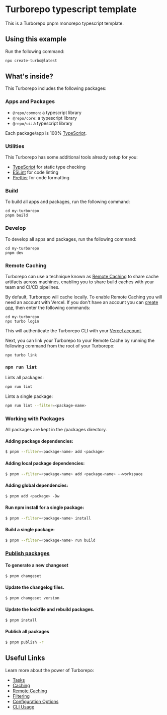 # Turborepo typescript template

This is a Turborepo pnpm monorepo typescript template.

## Using this example

Run the following command:

```sh
npx create-turbo@latest
```

## What's inside?

This Turborepo includes the following packages:

### Apps and Packages

-   `@repo/common`: a typescript library
-   `@repo/core`: a typescript library
-   `@repo/ui`: a typescript library

Each package/app is 100% [TypeScript](https://www.typescriptlang.org/).

### Utilities

This Turborepo has some additional tools already setup for you:

-   [TypeScript](https://www.typescriptlang.org/) for static type checking
-   [ESLint](https://eslint.org/) for code linting
-   [Prettier](https://prettier.io) for code formatting

### Build

To build all apps and packages, run the following command:

```
cd my-turborepo
pnpm build
```

### Develop

To develop all apps and packages, run the following command:

```
cd my-turborepo
pnpm dev
```

### Remote Caching

Turborepo can use a technique known as [Remote Caching](https://turbo.build/repo/docs/core-concepts/remote-caching) to share cache artifacts across machines, enabling you to share build caches with your team and CI/CD pipelines.

By default, Turborepo will cache locally. To enable Remote Caching you will need an account with Vercel. If you don't have an account you can [create one](https://vercel.com/signup), then enter the following commands:

```
cd my-turborepo
npx turbo login
```

This will authenticate the Turborepo CLI with your [Vercel account](https://vercel.com/docs/concepts/personal-accounts/overview).

Next, you can link your Turborepo to your Remote Cache by running the following command from the root of your Turborepo:

```
npx turbo link
```

### `npm run lint`

Lints all packages:

```sh
npm run lint
```

Lints a single package:

```sh
npm run lint --filter=<package-name>
```

### Working with Packages

All packages are kept in the /packages directory.

#### Adding package dependencies:

```sh
$ pnpm --filter=<package-name> add <package>
```

#### Adding local package dependencies:

```sh
$ pnpm --filter=<package-name> add <package-name> --workspace
```

#### Adding global dependencies:

```sh
$ pnpm add <package> -Dw
```

#### Run npm install for a single package:

```sh
$ pnpm --filter=<package-name> install
```

#### Build a single package:

```sh
$ pnpm --filter=<package-name> run build
```

### [Publish packages](https://pnpm.io/using-changesets)

#### To generate a new changeset

```sh
$ pnpm changeset
```

#### Update the changelog files.

```sh
$ pnpm changeset version
```

#### Update the lockfile and rebuild packages.

```sh
$ pnpm install
```

#### Publish all packages

```sh
$ pnpm publish -r
```

## Useful Links

Learn more about the power of Turborepo:

-   [Tasks](https://turbo.build/repo/docs/core-concepts/monorepos/running-tasks)
-   [Caching](https://turbo.build/repo/docs/core-concepts/caching)
-   [Remote Caching](https://turbo.build/repo/docs/core-concepts/remote-caching)
-   [Filtering](https://turbo.build/repo/docs/core-concepts/monorepos/filtering)
-   [Configuration Options](https://turbo.build/repo/docs/reference/configuration)
-   [CLI Usage](https://turbo.build/repo/docs/reference/command-line-reference)
